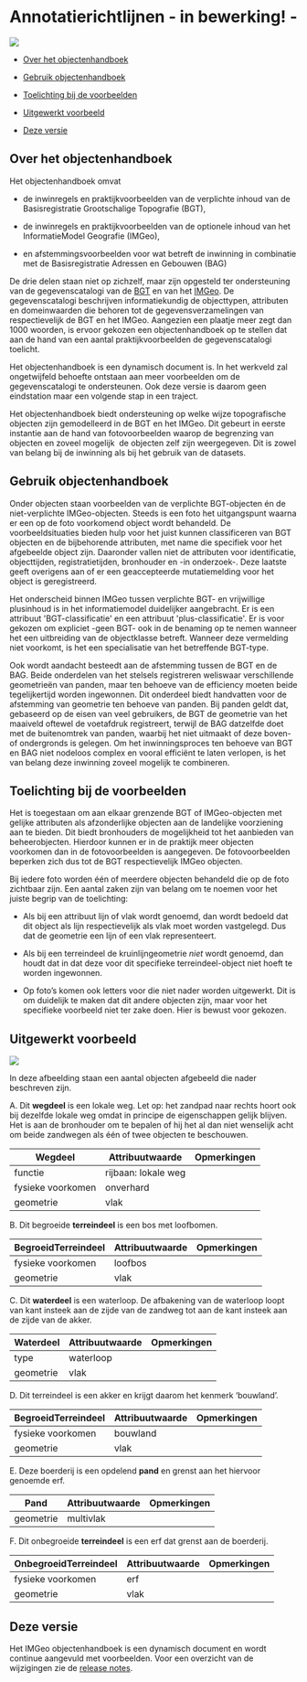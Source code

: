 Annotatierichtlijnen - in bewerking! -
======================

![](media/225fb3ba09d381b3650114de9da62e9c.png)

-   [Over het objectenhandboek](#over-het-objectenhandboek)

-   [Gebruik objectenhandboek](#gebruik-objectenhandboek)

-   [Toelichting bij de voorbeelden](#toelichting-bij-de-voorbeelden)

-   [Uitgewerkt voorbeeld](#uitgewerkt-voorbeeld)

-   [Deze versie](#deze-versie)

Over het objectenhandboek
-------------------------

Het objectenhandboek omvat

-   de inwinregels en praktijkvoorbeelden van de verplichte inhoud van de
    Basisregistratie Grootschalige Topografie (BGT),

-   de inwinregels en praktijkvoorbeelden van de optionele inhoud van het
    InformatieModel Geografie (IMGeo),

-   en afstemmingsvoorbeelden voor wat betreft de inwinning in combinatie met de
    Basisregistratie Adressen en Gebouwen (BAG)

De drie delen staan niet op zichzelf, maar zijn opgesteld ter ondersteuning van
de gegevenscatalogi van de
[BGT](https://docs.geostandaarden.nl/imgeo/catalogus/bgt/) en van het
[IMGeo](https://docs.geostandaarden.nl/imgeo/catalogus/imgeo/). De
gegevenscatalogi beschrijven informatiekundig de objecttypen, attributen en
domeinwaarden die behoren tot de gegevensverzamelingen van respectievelijk de
BGT en het IMGeo. Aangezien een plaatje meer zegt dan 1000 woorden, is ervoor
gekozen een objectenhandboek op te stellen dat aan de hand van een aantal
praktijkvoorbeelden de gegevenscatalogi toelicht.

Het objectenhandboek is een dynamisch document is. In het werkveld zal
ongetwijfeld behoefte ontstaan aan meer voorbeelden om de gegevenscatalogi te
ondersteunen. Ook deze versie is daarom geen eindstation maar een volgende stap
in een traject.

Het objectenhandboek biedt ondersteuning op welke wijze topografische objecten
zijn gemodelleerd in de BGT en het IMGeo. Dit gebeurt in eerste instantie aan de
hand van fotovoorbeelden waarop de begrenzing van objecten en zoveel mogelijk 
de objecten zelf zijn weergegeven. Dit is zowel van belang bij de inwinning als
bij het gebruik van de datasets.

Gebruik objectenhandboek
------------------------

Onder objecten staan voorbeelden van de verplichte BGT-objecten én de
niet-verplichte IMGeo-objecten. Steeds is een foto het uitgangspunt waarna er
een op de foto voorkomend object wordt behandeld. De voorbeeldsituaties bieden
hulp voor het juist kunnen classificeren van BGT objecten en de bijbehorende
attributen, met name die specifiek voor het afgebeelde object zijn. Daaronder
vallen niet de attributen voor identificatie, objecttijden, registratietijden,
bronhouder en -in onderzoek-. Deze laatste geeft overigens aan of er een
geaccepteerde mutatiemelding voor het object is geregistreerd.

Het onderscheid binnen IMGeo tussen verplichte BGT- en vrijwillige plusinhoud is
in het informatiemodel duidelijker aangebracht. Er is een attribuut
'BGT-classificatie' en een attribuut 'plus-classificatie'. Er is voor gekozen om
expliciet -geen BGT- ook in de benaming op te nemen wanneer het een uitbreiding
van de objectklasse betreft. Wanneer deze vermelding niet voorkomt, is het een
specialisatie van het betreffende BGT-type.

Ook wordt aandacht besteedt aan de afstemming tussen de BGT en de BAG. Beide
onderdelen van het stelsels registreren weliswaar verschillende geometrieën van
panden, maar ten behoeve van de efficiency moeten beide tegelijkertijd worden
ingewonnen. Dit onderdeel biedt handvatten voor de afstemming van geometrie ten
behoeve van panden. Bij panden geldt dat, gebaseerd op de eisen van veel
gebruikers, de BGT de geometrie van het maaiveld oftewel de voetafdruk
registreert, terwijl de BAG datzelfde doet met de buitenomtrek van panden,
waarbij het niet uitmaakt of deze boven- of ondergronds is gelegen. Om het
inwinningsproces ten behoeve van BGT en BAG niet nodeloos complex en vooral
efficiënt te laten verlopen, is het van belang deze inwinning zoveel mogelijk te
combineren.

Toelichting bij de voorbeelden
------------------------------

Het is toegestaan om aan elkaar grenzende BGT of IMGeo-objecten met gelijke
attributen als afzonderlijke objecten aan de landelijke voorziening aan te
bieden. Dit biedt bronhouders de mogelijkheid tot het aanbieden van
beheerobjecten. Hierdoor kunnen er in de praktijk meer objecten voorkomen dan in
de fotovoorbeelden is aangegeven. De fotovoorbeelden beperken zich dus tot de
BGT respectievelijk IMGeo objecten.

Bij iedere foto worden één of meerdere objecten behandeld die op de foto
zichtbaar zijn. Een aantal zaken zijn van belang om te noemen voor het juiste
begrip van de toelichting:

-   Als bij een attribuut lijn of vlak wordt genoemd, dan wordt bedoeld dat dit
    object als lijn respectievelijk als vlak moet worden vastgelegd. Dus dat de
    geometrie een lijn of een vlak representeert.

-   Als bij een terreindeel de kruinlijngeometrie *niet* wordt genoemd, dan
    houdt dat in dat deze voor dit specifieke terreindeel-object niet hoeft te
    worden ingewonnen.

-   Op foto’s komen ook letters voor die niet nader worden uitgewerkt. Dit is om
    duidelijk te maken dat dit andere objecten zijn, maar voor het specifieke
    voorbeeld niet ter zake doen. Hier is bewust voor gekozen.

Uitgewerkt voorbeeld
--------------------

![](media/3b944fa01489a03cb175a7f2bc8dced5.png)

In deze afbeelding staan een aantal objecten afgebeeld die nader beschreven
zijn.

A.  Dit **wegdeel** is een lokale weg. Let op: het zandpad naar rechts hoort ook
    bij dezelfde lokale weg omdat in principe de eigenschappen gelijk blijven.
    Het is aan de bronhouder om te bepalen of hij het al dan niet wenselijk acht
    om beide zandwegen als één of twee objecten te beschouwen.

| **Wegdeel**       | **Attribuutwaarde** | **Opmerkingen** |
|-------------------|---------------------|-----------------|
| functie           | rijbaan: lokale weg |                 |
| fysieke voorkomen | onverhard           |                 |
| geometrie         | vlak                |                 |

B.  Dit begroeide **terreindeel** is een bos met loofbomen.

| **BegroeidTerreindeel** | **Attribuutwaarde** | **Opmerkingen** |
|-------------------------|---------------------|-----------------|
| fysieke voorkomen       | loofbos             |                 |
| geometrie               | vlak                |                 |

C.  Dit **waterdeel** is een waterloop. De afbakening van de waterloop loopt van
    kant insteek aan de zijde van de zandweg tot aan de kant insteek aan de
    zijde van de akker.

| **Waterdeel** | **Attribuutwaarde** | **Opmerkingen** |
|---------------|---------------------|-----------------|
| type          | waterloop           |                 |
| geometrie     | vlak                |                 |

D.  Dit terreindeel is een akker en krijgt daarom het kenmerk ‘bouwland’.

| **BegroeidTerreindeel** | **Attribuutwaarde** | **Opmerkingen** |
|-------------------------|---------------------|-----------------|
| fysieke voorkomen       | bouwland            |                 |
| geometrie               | vlak                |                 |

E.  Deze boerderij is een opdelend **pand** en grenst aan het hiervoor genoemde
    erf.

| **Pand**  | **Attribuutwaarde** | **Opmerkingen** |
|-----------|---------------------|-----------------|
| geometrie | multivlak           |                 |

F.  Dit onbegroeide **terreindeel** is een erf dat grenst aan de boerderij.

| **OnbegroeidTerreindeel** | **Attribuutwaarde** | **Opmerkingen** |
|---------------------------|---------------------|-----------------|
| fysieke voorkomen         | erf                 |                 |
| geometrie                 | vlak                |                 |

Deze versie
-----------
Het IMGeo objectenhandboek is een dynamisch document en wordt continue aangevuld met voorbeelden. Voor een overzicht van de wijzigingen zie de [release notes](https://github.com/Geonovum/IMGeo-objectenhandboek/blob/master/RELEASENOTES).













